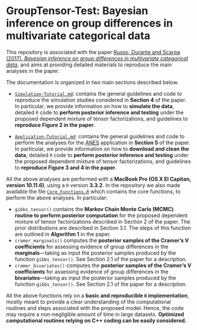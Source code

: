 # GroupTensor-Test: Bayesian inference on group differences in multivariate categorical data


This repository is associated with the paper [Russo, Durante and Scarpa (2017). *Bayesian inference on group differences in multivariate categorical data*](https://arxiv.org/abs/1606.09415), and aims at providing detailed materials to reproduce the main analyses in the paper. 

The documentation is organized in two main sections described below.  

- [`Simulation-Tutorial.md`](https://github.com/danieledurante/GroupTensor-Test/blob/master/Simulation-Tutorial.md): contains the general guidelines and code to reproduce the simulation studies considered in **Section 4** of the paper. In particular, we provide information on how to **simulate the data**, detailed `R` code to **perform posterior inference and testing** under the proposed dependent mixture of tensor factorizations, and guidelines to **reproduce Figure 2 in the paper**.


- [`Application-Tutorial.md`](https://github.com/danieledurante/GroupTensor-Test/blob/master/Application-Tutorial.md): contains the general guidelines and code to perform the analyses for the [ANES](http://electionstudies.org/studypages/anes_timeseries_2016/anes_timeseries_2016.htm) application in **Section 5** of the paper. In particular, we provide information on how to **download and clean the data**, detailed `R` code to **perform posterior inference and testing** under the proposed dependent mixture of tensor factorizations, and guidelines to **reproduce Figure 3 and 4 in the paper**.


All the above analyses are performed with a **MacBook Pro (OS X El Capitan, version 10.11.6)**, using a `R` version **3.3.2**. In the repository we also made available the file [`Core_Functions.R`](https://github.com/danieledurante/GroupTensor-Test/blob/master/Core_Functions.R) which contains the core functions, to perform the above analyses. In particular:

- `gibbs_tensor()` contains the **Markov Chain Monte Carlo (MCMC) routine to perform posterior computation** for the proposed dependent mixture of tensor factorizations described in Section 2 of the paper. The prior distributions are described in Section 3.1. The steps of this function are outlined in **Algorithm 1** in the paper.
- `cramer_marginals()` computes the **posterior samples of the Cramer’s V coefficients** for assessing evidence of group differences in the **marginals**—taking as input the posterior samples produced by the function `gibbs_tensor()`. See Section 2.1 of the paper for a description. 
- `cramer_bivariates()` computes the **posterior samples of the Cramer’s V coefficients** for assessing evidence of group differences in the **bivariates**—taking as input the posterior samples produced by the function `gibbs_tensor()`. See Section 2.1 of the paper for a description. 

All the above functions rely on a **basic and reproducible `R` implementation**, mostly meant to provide a clear understanding of the computational routines and steps associated with the proposed model. Hence, the code may require a non-negligible amount of time in large datasets. **Optimized computational routines relying on C++ coding can be easily considered.**
